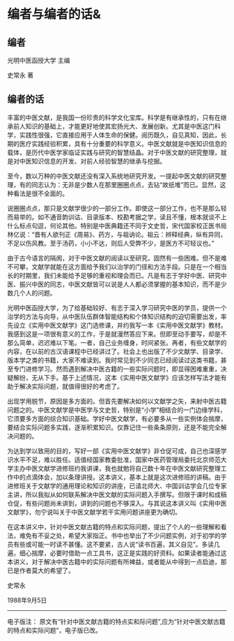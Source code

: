 # 编者与编者的话&

## 编者

光明中医函授大学 主编

史常永 著

## 编者的话

丰富的中医文献，是我国一份珍贵的科学文化宝库。科学是有继承性的，只有在继承前人知识的基础上，才能更好地使其宏扬光大、发展创新。尤其是中医这门科学，实践性很强，它直接应用于人体生命的保健。阅历既久，自见真知，因此，长期的医疗实践经验积累，具有十分重要的科学意义。中医文献就是中医知识信息的载体，是历代中医学家临证实践与研究的智慧结晶。对于中医文献的研究整理，就是对中医知识信息的开发、对前人经验智慧的继承与挖掘。

至今，数以万种的中医文献还没有深入系统地研究开发。一提起中医文献的研究整理，有的同志认为：无非是少数人在那里圈圈点点，去钻“故纸堆”而已。显然，这种看法是很不全面的。

说圈圈点点，那只是文献学很少的一部分工作。即使这一部分工作，也不是那么轻而易举的。如不通音韵训诂、目录版本、校勘考据之学，读且不懂，根本就谈不上什么标点句逗，何论其他。特别是中医典籍还不同于文史哲，宋代国家校正医书局林亿说：“晋有人欲刊正《周易》、药方，与祖讷论。祖云：辨释经典，纵有异同，不足以伤风教。至于汤药，小小不达，则后人受弊不少，是医方不可轻议也。”

由于古今语言的隔阂，对于中医文献的阅读以至研究，固然有一些困难。但不是难不可攀，文献学就能在这方面给予我们以治学的门径和方法手段。只是在一个相当长的时期里，我们未能给予足够的重视和理会而已。凡是有志于学好中医、研究中医、振兴中医的同志，中医文献皆可以说是人人都必须掌握的基本知识，而不是少数几个人的问题。

光明中医函授大学，为了给基础较好、有志于深入学习研究中医的学员，提供一个治学的方法与向导，从中医队伍群体智能结构和个体知识结构的迫切需要出发，率先设立《实用中医文献学》这门选修课，并约我写一本《实用中医文献学》教材。我感到这是一项很有意义的工作，于是就漫然答应下来。但即至动手要写，却是不那么简单，迟迟难以下笔。一者，自己业务缠身，时间紧张。再者，有些文献学的内容，在以前的古汉语课程中已经讲过了。社会上也出版了不少文献学、目录学、版本学之类的书籍，大家不难读到。我时常见到不少同志已经阅读过这类书籍，甚至专门进修学习。然而遇到解决中医古籍的一些实际问题时，即显得困难重重，决疑解纷，无从下手。基于上述情况，这本《实用中医文献学》应该怎样写法才能有助于解决实际问题，就值得很好的考虑了。

出现学用脱节，原因是多方面的。但首先要解决如何以文献学之矢，来射中医古籍问题之的。中医文献学是中医学与文史哲，特别是“小学”相结合的一门边缘学科，它须要多方面的综合知识基础。学好中医文献学，有必要多从一些实例体会揣摩，要结合实际问题多实践，逐渐积累知识。仅靠记住一些条条原则，还是不能完全解决问题的。

为达到学以致用的目的，写好一部《实用中医文献学》非仓促可成，自己也深感学识水平不足，难以胜任。适值经国家教委批准，国家中医药管理局委托北京师范大学主办中医文献学进修班约我讲课，我也就勉将自己数十年在中医文献研究整理工作中的点滴体会，加以条理讲授。这本讲义，基本上就是这次进修班的讲稿。由于进修班关于文献学的通用理论和知识的讲座，已请北师大、中国训诂学会几位专家主讲，所以我拟从如何联系解决中医文献的实际问题入手撰写。但限于课时和成稿仓促，有些问题尚未讲到，讲到的问题也不够深入。与其说这本讲义叫《实用中医文献学》，勿宁说叫关于中医文献学若干实用问题讲座更为确切。

在这本讲义中，针对中医文献古籍的特点和实际问题，提出了个人的一些理解和看法，难免有不妥之处，希望大家指正。书中也举出了不少问题实例，对于初学的学员有些或可能一时读不甚懂。这不要紧，古人说“读书百遍，其义自见”。多读几遍，细心揣摩，必要时借助一点工具书，这正是实践的好资料。如果读者能通过这本讲义，对于解决中医古籍中的实际问题有所裨益，或者能从中得到一点启迪，那已是作者莫大的希望了。

史常永

1988年9月5日


------
电子版注：
原文有“针对中医文献古籍的特点实和际问题”,应为“针对中医文献古籍的特点和实际问题”，电子版已改。